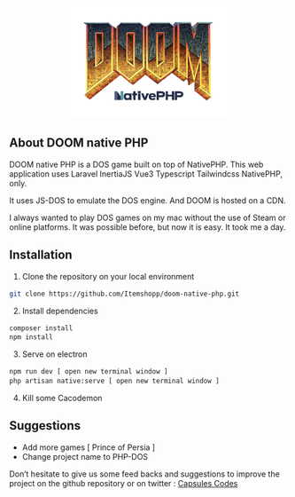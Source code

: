 

<p align="center"><img src="public/assets/doom-native-php.png" width="300px" height="200px" /></p>

## About DOOM native PHP

DOOM native PHP is a  DOS game built on top of NativePHP.
This web application uses Laravel InertiaJS Vue3 Typescript Tailwindcss NativePHP, only.

It uses JS-DOS to emulate the DOS engine. And DOOM is hosted on a CDN.

I always wanted to play DOS games on my mac without the use of Steam or online platforms.
It was possible before, but now it is easy. It took me a day.

## Installation

1. Clone the repository on your local environment

```bash
git clone https://github.com/Itemshopp/doom-native-php.git
```

2. Install dependencies

```bash
composer install
npm install
```

3. Serve on electron

```bash
npm run dev [ open new terminal window ]
php artisan native:serve [ open new terminal window ]
```

4. Kill some Cacodemon

## Suggestions

- Add more games [ Prince of Persia ]
- Change project name to PHP-DOS

Don’t hesitate to give us some feed backs and suggestions to improve the project on the github repository or on twitter : [Capsules Codes](https://twitter.com/capsulescodes)
